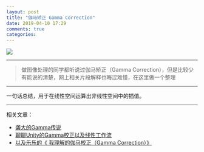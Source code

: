 ```yaml
---
layout: post
title: "伽马矫正 Gamma Correction"
date: 2019-04-10 17:29
comments: true
categories: 
---
```

![](https://img-blog.csdn.net/20180507200340663?watermark/2/text/aHR0cHM6Ly9ibG9nLmNzZG4ubmV0L2ppemhpZGV4aWFvbWluZw==/font/5a6L5L2T/fontsize/400/fill/I0JBQkFCMA==/dissolve/70)

* * *
>做图像处理的同学都听说过伽马矫正（Gamma Correction），但是比较少有能说的清楚，网上相关片段解释也晦涩难懂，在这里做一个整理

***
一句话总结，用于在线性空间运算出非线性空间中的插值。
* * *
相关文章：  
* [龚大的Gamma传说](http://www.klayge.org/2011/02/26/gamma%E7%9A%84%E4%BC%A0%E8%AF%B4/)  
* [聊聊Unity的Gamma校正以及线性工作流](https://www.cnblogs.com/murongxiaopifu/p/9001314.html)  
* [以及乐乐的《 我理解的伽马校正（Gamma Correction）》](https://blog.csdn.net/candycat1992/article/details/46228771)  